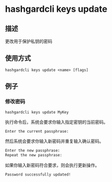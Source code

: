 # hashgardcli keys update

## 描述

更改用于保护私钥的密码

## 使用方式

```
hashgardcli keys update <name> [flags]
```

## 例子

### 修改密码

```shell
hashgardcli keys update MyKey
```

执行命令后，系统会要求你输入指定密钥的当前密码。

```txt
Enter the current passphrase:
```

然后系统会要求你输入新密码并重复输入确认密码。

```txt
Enter the new passphrase:
Repeat the new passphrase:
```

如果你输入新密码符合要求，则会执行更新操作。

```txt
Password successfully updated!
```
